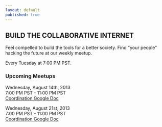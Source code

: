 ```yaml
---
layout: default
published: true
---
```


## BUILD THE COLLABORATIVE INTERNET
Feel compelled to build the tools for a better society.
Find "your people" hacking the future at our weekly meetup.

Every Tuesday at 7:00 PM PST.

### Upcoming Meetups
Wednesday, August 14th, 2013  
7:00 PM PST - 11:00 PM PST  
[Coordination Google Doc](https://docs.google.com/spreadsheet/ccc?key=0Aqe_OvhjNeDPdFlpNzN5OEhhaW5uMnFuMm9ld0I0QkE&usp=sharing)

Wednesday, August 21st, 2013  
7:00 PM PST - 11:00 PM PST  
[Coordination Google Doc](https://docs.google.com/spreadsheet/ccc?key=0Aqe_OvhjNeDPdHBfb25YTnYzQXNlZG5PSUduazhER0E#gid=0)